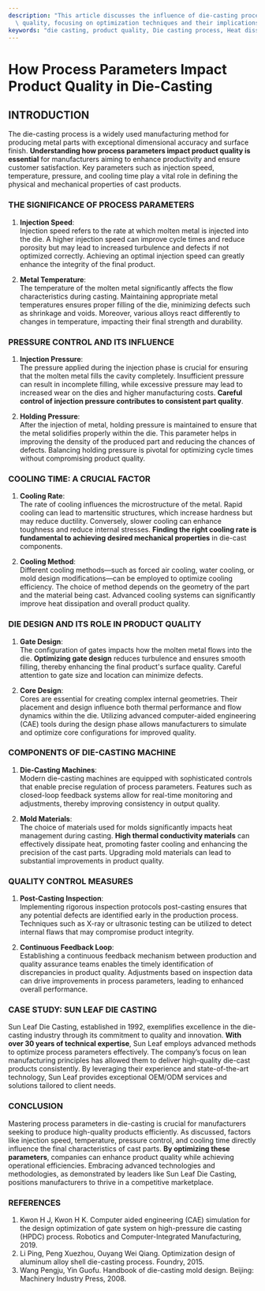```yaml
---
description: "This article discusses the influence of die-casting process parameters on product\
  \ quality, focusing on optimization techniques and their implications for manufacturers."
keywords: "die casting, product quality, Die casting process, Heat dissipation performance"
---
```

# How Process Parameters Impact Product Quality in Die-Casting

## INTRODUCTION

The die-casting process is a widely used manufacturing method for producing metal parts with exceptional dimensional accuracy and surface finish. **Understanding how process parameters impact product quality is essential** for manufacturers aiming to enhance productivity and ensure customer satisfaction. Key parameters such as injection speed, temperature, pressure, and cooling time play a vital role in defining the physical and mechanical properties of cast products. 

### THE SIGNIFICANCE OF PROCESS PARAMETERS

1. **Injection Speed**:  
   Injection speed refers to the rate at which molten metal is injected into the die. A higher injection speed can improve cycle times and reduce porosity but may lead to increased turbulence and defects if not optimized correctly. Achieving an optimal injection speed can greatly enhance the integrity of the final product.

2. **Metal Temperature**:  
   The temperature of the molten metal significantly affects the flow characteristics during casting. Maintaining appropriate metal temperatures ensures proper filling of the die, minimizing defects such as shrinkage and voids. Moreover, various alloys react differently to changes in temperature, impacting their final strength and durability.

### PRESSURE CONTROL AND ITS INFLUENCE

1. **Injection Pressure**:  
   The pressure applied during the injection phase is crucial for ensuring that the molten metal fills the cavity completely. Insufficient pressure can result in incomplete filling, while excessive pressure may lead to increased wear on the dies and higher manufacturing costs. **Careful control of injection pressure contributes to consistent part quality**.

2. **Holding Pressure**:  
   After the injection of metal, holding pressure is maintained to ensure that the metal solidifies properly within the die. This parameter helps in improving the density of the produced part and reducing the chances of defects. Balancing holding pressure is pivotal for optimizing cycle times without compromising product quality.

### COOLING TIME: A CRUCIAL FACTOR

1. **Cooling Rate**:  
   The rate of cooling influences the microstructure of the metal. Rapid cooling can lead to martensitic structures, which increase hardness but may reduce ductility. Conversely, slower cooling can enhance toughness and reduce internal stresses. **Finding the right cooling rate is fundamental to achieving desired mechanical properties** in die-cast components.

2. **Cooling Method**:  
   Different cooling methods—such as forced air cooling, water cooling, or mold design modifications—can be employed to optimize cooling efficiency. The choice of method depends on the geometry of the part and the material being cast. Advanced cooling systems can significantly improve heat dissipation and overall product quality.

### DIE DESIGN AND ITS ROLE IN PRODUCT QUALITY

1. **Gate Design**:  
   The configuration of gates impacts how the molten metal flows into the die. **Optimizing gate design** reduces turbulence and ensures smooth filling, thereby enhancing the final product's surface quality. Careful attention to gate size and location can minimize defects.

2. **Core Design**:  
   Cores are essential for creating complex internal geometries. Their placement and design influence both thermal performance and flow dynamics within the die. Utilizing advanced computer-aided engineering (CAE) tools during the design phase allows manufacturers to simulate and optimize core configurations for improved quality.

### COMPONENTS OF DIE-CASTING MACHINE

1. **Die-Casting Machines**:  
   Modern die-casting machines are equipped with sophisticated controls that enable precise regulation of process parameters. Features such as closed-loop feedback systems allow for real-time monitoring and adjustments, thereby improving consistency in output quality.

2. **Mold Materials**:  
   The choice of materials used for molds significantly impacts heat management during casting. **High thermal conductivity materials** can effectively dissipate heat, promoting faster cooling and enhancing the precision of the cast parts. Upgrading mold materials can lead to substantial improvements in product quality.

### QUALITY CONTROL MEASURES

1. **Post-Casting Inspection**:  
   Implementing rigorous inspection protocols post-casting ensures that any potential defects are identified early in the production process. Techniques such as X-ray or ultrasonic testing can be utilized to detect internal flaws that may compromise product integrity.

2. **Continuous Feedback Loop**:  
   Establishing a continuous feedback mechanism between production and quality assurance teams enables the timely identification of discrepancies in product quality. Adjustments based on inspection data can drive improvements in process parameters, leading to enhanced overall performance.

### CASE STUDY: SUN LEAF DIE CASTING

Sun Leaf Die Casting, established in 1992, exemplifies excellence in the die-casting industry through its commitment to quality and innovation. **With over 30 years of technical expertise**, Sun Leaf employs advanced methods to optimize process parameters effectively. The company’s focus on lean manufacturing principles has allowed them to deliver high-quality die-cast products consistently. By leveraging their experience and state-of-the-art technology, Sun Leaf provides exceptional OEM/ODM services and solutions tailored to client needs.

### CONCLUSION

Mastering process parameters in die-casting is crucial for manufacturers seeking to produce high-quality products efficiently. As discussed, factors like injection speed, temperature, pressure control, and cooling time directly influence the final characteristics of cast parts. **By optimizing these parameters**, companies can enhance product quality while achieving operational efficiencies. Embracing advanced technologies and methodologies, as demonstrated by leaders like Sun Leaf Die Casting, positions manufacturers to thrive in a competitive marketplace.

### REFERENCES

1. Kwon H J, Kwon H K. Computer aided engineering (CAE) simulation for the design optimization of gate system on high-pressure die casting (HPDC) process. Robotics and Computer-Integrated Manufacturing, 2019.
2. Li Ping, Peng Xuezhou, Ouyang Wei Qiang. Optimization design of aluminum alloy shell die-casting process. Foundry, 2015.
3. Wang Pengju, Yin Guofu. Handbook of die-casting mold design. Beijing: Machinery Industry Press, 2008.
